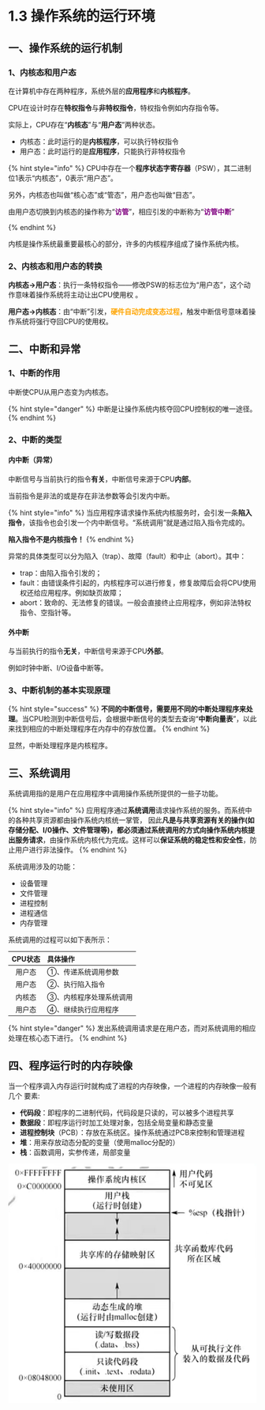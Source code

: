 # 1.3 操作系统的运行环境

## 一、操作系统的运行机制

### 1、内核态和用户态

在计算机中存在两种程序，系统外层的**应用程序**和**内核程序**。

CPU在设计时存在**特权指令**与**非特权指令**，特权指令例如内存指令等。

实际上，CPU存在“**内核态**”与“**用户态**”两种状态。

* 内核态：此时运行的是**内核程序**，可以执行特权指令
* 用户态：此时运行的是**应用程序**，只能执行非特权指令

{% hint style="info" %}
CPU中存在一个**程序状态字寄存器**（PSW），其二进制位1表示“内核态”，0表示“用户态”。

另外，内核态也叫做“核心态”或“管态”，用户态也叫做“目态”。

由用户态切换到内核态的操作称为“<font color=purple>**访管**</font>”，相应引发的中断称为“<font color=purple>**访管中断**</font>”

{% endhint %}

内核是操作系统最重要最核心的部分，许多的内核程序组成了操作系统内核。

### 2、内核态和用户态的转换

**内核态→用户态**：执行一条特权指令——修改PSW的标志位为“用户态”，这个动作意味着操作系统将主动让出CPU使用权 。

**用户态→内核态**：由“中断”引发，<font color=orange>**硬件自动完成变态过程**</font>，触发中断信号意味着操作系统将强行夺回CPU的使用权。

## 二、中断和异常

### 1、中断的作用

中断使CPU从用户态变为内核态。

{% hint style="danger" %}
中断是让操作系统内核夺回CPU控制权的唯一途径。
{% endhint %}

### 2、中断的类型

#### 内中断（异常）

中断信号与当前执行的指令**有关**，中断信号来源于CPU**内部**。

当前指令是非法的或是存在非法参数等会引发内中断。

{% hint style="info" %}
当应用程序请求操作系统内核服务时，会引发一条**陷入指令**，该指令也会引发一个内中断信号。“系统调用”就是通过陷入指令完成的。

**陷入指令不是内核指令！**
{% endhint %}

异常的具体类型可以分为陷入（trap）、故障（fault）和中止（abort）。其中：

* trap：由陷入指令引发的；
* fault：由错误条件引起的，内核程序可以进行修复，修复故障后会将CPU使用权还给应用程序。例如缺页故障；
* abort：致命的、无法修复的错误。一般会直接终止应用程序，例如非法特权指令、空指针等。

#### 外中断

与当前执行的指令**无关**，中断信号来源于CPU**外部**。

例如时钟中断、I/O设备中断等。

### 3、中断机制的基本实现原理

{% hint style="success" %}
**不同的中断信号，需要用不同的中断处理程序来处理**。当CPU检测到中断信号后，会根据中断信号的类型去查询“**中断向量表**”，以此来找到相应的中断处理程序在内存中的存放位置。
{% endhint %}

显然，中断处理程序是内核程序。

## 三、系统调用

系统调用指的是用户在应用程序中调用操作系统所提供的一些子功能。

{% hint style="info" %}
应用程序通过**系统调用**请求操作系统的服务。而系统中的各种共享资源都由操作系统内核统一掌管， 因此**凡是与共享资源有关的操作\(如存储分配、I/0操作、文件管理等\)，都必须通过系统调用的方式向操作系统内核提出服务请求**，由操作系统内核代为完成。这样可以**保证系统的稳定性和安全性**，防止用户进行非法操作。
{% endhint %}

系统调用涉及的功能：

- 设备管理
- 文件管理
- 进程控制
- 进程通信
- 内存管理

系统调用的过程可以如下表所示：

| CPU状态 | 具体操作 |
| :---: | :--- |
| 用户态 | ①、传递系统调用参数 |
| 用户态 | ②、执行陷入指令 |
| 内核态 | ③、内核程序处理系统调用 |
| 用户态 | ④、继续执行应用程序 |

{% hint style="danger" %}
发出系统调用请求是在用户态，而对系统调用的相应处理在核心态下进行。
{% endhint %}



## 四、程序运行时的内存映像

当一个程序调入内存运行时就构成了进程的内存映像，一个进程的内存映像一般有几个 要素:

- **代码段**：即程序的二进制代码，代码段是只读的，可以被多个进程共享
- **数据段**：即程序运行时加工处理对象，包括全局变量和静态变量
- **进程控制块**（PCB）：存放在系统区。操作系统通过PCB来控制和管理进程
- **堆**：用来存放动态分配的变量（使用malloc分配的）
- **栈**：函数调用，实参传递，局部变量

![](../.gitbook/assets/内存映像.png)
